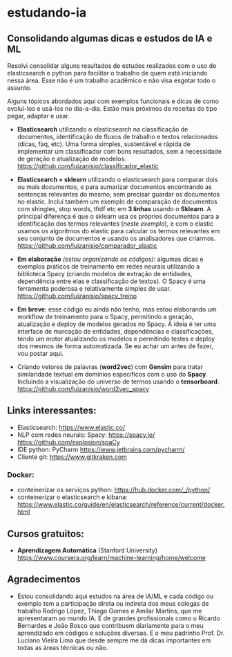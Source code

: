 # estudando-ia

## Consolidando algumas dicas e estudos de IA e ML

Resolvi consolidar alguns resultados de estudos realizados com o uso de elasticsearch e python para facilitar o trabalho de quem está iniciando nessa área. Esse não é um trabalho acadêmico e não visa esgotar todo o assunto.

Alguns tópicos abordados aqui com exemplos funcionais e dicas de como evoluí-los e usá-los no dia-a-dia. Estão mais próximos de receitas do tipo pegar, adaptar e usar.
 
- <b> Elasticsearch</b> utilizando o elasticsearch na classificação de documentos, identificação de fluxos de trabalho e textos relacionados (dicas, faq, etc). Uma forma simples, sustentável e rápida de implementar um classificador com bons resultados, sem a necessidade de geração e atualização de modelos. https://github.com/luizanisio/classificador_elastic

- <b> Elasticsearch + sklearn</b> utilizando o elasticsearch para comparar dois ou mais documentos, e para sumarizar documentos encontrando as sentenças relevantes do mesmo, sem precisar guardar os documentos no elastic. Incluí também um exemplo de comparação de documentos com shingles, stop words, tfidf etc em <b>3 linhas</b> usando o <b>Sklearn</b>. A principal diferença é que o sklearn usa os próprios documentos para a identificação dos termos relevantes (<i>neste exemplo</i>), e com o elastic usamos os algoritmos do elastic para calcular os termos relevantes em seu conjunto de documentos e usando os analisadores que criarmos. https://github.com/luizanisio/comparador_elastic
 
- <b>Em elaboração</b> <i>(estou organizando os códigos)</i>: algumas dicas e exemplos práticos de treinamento em redes neurais utilizando a biblioteca Spacy (criando modelos de extração de entidades, dependência entre elas e classificação de textos). O Spacy é uma ferramenta poderosa e relativamente simples de usar. https://github.com/luizanisio/spacy_treino
 
- <b>Em breve</b>: esse código eu ainda não tenho, mas estou elaborando um workflow de treinamento para o Spacy, permitindo a geração, atualização e deploy de modelos gerados no Spacy. A ideia é ter uma interface de marcação de entidades, dependências e classificações, tendo um motor atualizando os modelos e permitindo testes e deploy dos mesmos de forma automatizada. Se eu achar um antes de fazer, vou postar aqui.
 
- Criando vetores de palavras (<b>word2vec</b>) com <b>Gensim</b> para tratar similaridade textual em domínios específicos com o uso do <b>Spacy</b>. Incluindo a visualização do universo de termos usando o <b>tensorboard</b>. https://github.com/luizanisio/word2vec_spacy
 
## Links interessantes:

- Elasticsearch: https://www.elastic.co/
- NLP com redes neurais: Spacy: https://spacy.io/  https://github.com/explosion/spaCy
- IDE python: PyCharm https://www.jetbrains.com/pycharm/
- Cliente git: https://www.gitkraken.com

### Docker:
  - conteinerizar os serviços python: https://hub.docker.com/_/python/
  - conteinerizar o elasticsearch e kibana: https://www.elastic.co/guide/en/elasticsearch/reference/current/docker.html

## Cursos gratuitos:

- <b>Aprendizagem Automática</b> (Stanford University)  https://www.coursera.org/learn/machine-learning/home/welcome

## Agradecimentos
- Estou consolidando aqui estudos na área de IA/ML e cada código ou exemplo tem a participação direta ou indireta dos meus colegas de trabalho Rodrigo López, Thiago Gomes e Amilar Martins, que me apresentaram ao mundo IA. E de grandes profissionais como o Ricardo Bernardes e João Bosco que contribuem diariamente para o meu aprendizado em códigos e soluções diversas. E o meu padrinho Prof. Dr. Luciano Vieira Lima que desde sempre me dá dicas importantes em todas as áreas técnicas ou não.

